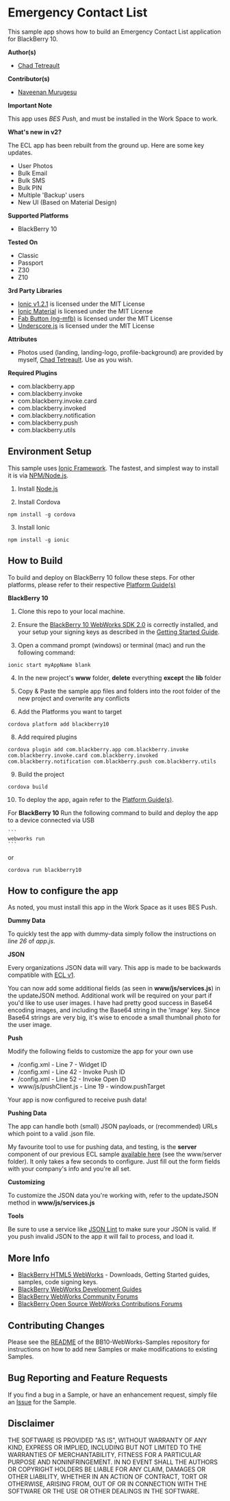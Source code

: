 # Emergency Contact List

This sample app shows how to build an Emergency Contact List application for BlackBerry 10.

**Author(s)**

* [Chad Tetreault](http://bit.ly/chadli123)

**Contributor(s)**

* [Naveenan Murugesu](http://twitter.com/naveenan5)

**Important Note**

This app uses *BES Push*, and must be installed in the Work Space to work.

**What's new in v2?**

The ECL app has been rebuilt from the ground up. Here are some key updates.

* User Photos
* Bulk Email
* Bulk SMS
* Bulk PIN
* Multiple 'Backup' users
* New UI (Based on Material Design)

**Supported Platforms**

* BlackBerry 10

**Tested On**

* Classic
* Passport
* Z30
* Z10

**3rd Party Libraries**
* [Ionic v1.2.1](http://www.ionicframework.com) is licensed under the MIT License
* [Ionic Material](http://www.ionicmaterial.com) is licensed under the MIT License
* [Fab Button (ng-mfb)](https://github.com/nobitagit/ng-material-floating-button) is licensed under the MIT License
* [Underscore.js](http://www.underscorejs.org) is licensed under the MIT License

**Attributes**

* Photos used (landing, landing-logo, profile-background) are provided by myself, [Chad Tetreault](http://www.twitter.com/chadtatro). Use as you wish.

**Required Plugins**

* com.blackberry.app
* com.blackberry.invoke
* com.blackberry.invoke.card
* com.blackberry.invoked
* com.blackberry.notification
* com.blackberry.push
* com.blackberry.utils

## Environment Setup

This sample uses [Ionic Framework](http://www.ionicframework.com). The fastest, and simplest way to install it is via [NPM/Node.js](http://nodejs.org).

1. Install [Node.js](http://www.nodejs.org)

2. Install Cordova

```
npm install -g cordova
```

3. Install Ionic

```
npm install -g ionic
```

## How to Build

To build and deploy on BlackBerry 10 follow these steps. For other platforms, please refer to their respective [Platform Guide(s)](https://cordova.apache.org/docs/en/4.0.0/guide_platforms_index.md.html#Platform%20Guides)

**BlackBerry 10**

1. Clone this repo to your local machine.

2. Ensure the [BlackBerry 10 WebWorks SDK 2.0](https://developer.blackberry.com/html5/download/sdk) is correctly installed, and your setup your signing keys as described in the [Getting Started Guide](https://developer.blackberry.com/html5/documentation/v2_2/getting_started.htm).

3. Open a command prompt (windows) or terminal (mac) and run the following command:

```
ionic start myAppName blank
```

4. In the new project's **www** folder, **delete** everything **except** the **lib** folder

5. Copy & Paste the sample app files and folders into the root folder of the new project and overwrite any conflicts

7. Add the Platforms you want to target

 ```
 cordova platform add blackberry10
 ```

8. Add required plugins

```
cordova plugin add com.blackberry.app com.blackberry.invoke com.blackberry.invoke.card com.blackberry.invoked com.blackberry.notification com.blackberry.push com.blackberry.utils
```

9. Build the project

 ```
 cordova build
 ```

10. To deploy the app, again refer to the [Platform Guide(s)](https://cordova.apache.org/docs/en/4.0.0/guide_platforms_index.md.html#Platform%20Guides).

 For **BlackBerry 10** Run the following command to build and deploy the app to a device connected via USB

	```
	webworks run
	```

  or

  ```
  cordova run blackberry10
  ```

## How to configure the app

As noted, you must install this app in the Work Space as it uses BES Push.

**Dummy Data**

To quickly test the app with dummy-data simply follow the instructions on *line 26* of *app.js*.

**JSON**

Every organizations JSON data will vary. This app is made to be backwards compatible with [ECL v1](https://github.com/blackberry/BES10-WebWorks/tree/master/ECL/WW2.0).

You can now add some additional fields (as seen in **www/js/services.js**) in the updateJSON method. Additional work will be required on your part if you'd like to use user images. I have had pretty good success in Base64 encoding images, and including the Base64 string in the 'image' key. Since Base64 strings are very big, it's wise to encode a small thumbnail photo for the user image.

**Push**

Modify the following fields to customize the app for your own use

* /config.xml - Line 7 - Widget ID
* /config.xml - Line 42 - Invoke Push ID
* /config.xml - Line 52 - Invoke Open ID
* www/js/pushClient.js - Line 19 - window.pushTarget

Your app is now configured to receive push data!

**Pushing Data**

The app can handle both (small) JSON payloads, or (recommended) URLs which point to a valid .json file.

My favourite tool to use for pushing data, and testing, is the **server** component of our previous ECL sample [available here](https://github.com/blackberry/BES10-WebWorks/tree/master/ECL/WW2.0/www) (see the www/server folder). It only takes a few seconds to configure. Just fill out the form fields with your company's info and you're all set.

**Customizing**

To customize the JSON data you're working with, refer to the updateJSON method in **www/js/services.js**

**Tools**

Be sure to use a service like [JSON Lint](http://www.jsonlint.com) to make sure your JSON is valid. If you push invalid JSON to the app it will fail to process, and load it.


## More Info

* [BlackBerry HTML5 WebWorks](https://bdsc.webapps.blackberry.com/html5/) - Downloads, Getting Started guides, samples, code signing keys.
* [BlackBerry WebWorks Development Guides](https://bdsc.webapps.blackberry.com/html5/documentation)
* [BlackBerry WebWorks Community Forums](http://supportforums.blackberry.com/t5/Web-and-WebWorks-Development/bd-p/browser_dev)
* [BlackBerry Open Source WebWorks Contributions Forums](http://supportforums.blackberry.com/t5/BlackBerry-WebWorks/bd-p/ww_con)

## Contributing Changes

Please see the [README](https://github.com/blackberry/BB10-WebWorks-Samples) of the BB10-WebWorks-Samples repository for instructions on how to add new Samples or make modifications to existing Samples.

## Bug Reporting and Feature Requests

If you find a bug in a Sample, or have an enhancement request, simply file an [Issue](https://github.com/blackberry/BB10-WebWorks-Samples/issues) for the Sample.

## Disclaimer

THE SOFTWARE IS PROVIDED "AS IS", WITHOUT WARRANTY OF ANY KIND, EXPRESS OR IMPLIED, INCLUDING BUT NOT LIMITED TO THE WARRANTIES OF MERCHANTABILITY, FITNESS FOR A PARTICULAR PURPOSE AND NONINFRINGEMENT. IN NO EVENT SHALL THE AUTHORS OR COPYRIGHT HOLDERS BE LIABLE FOR ANY CLAIM, DAMAGES OR OTHER LIABILITY, WHETHER IN AN ACTION OF CONTRACT, TORT OR OTHERWISE, ARISING FROM, OUT OF OR IN CONNECTION WITH THE SOFTWARE OR THE USE OR OTHER DEALINGS IN THE SOFTWARE.
